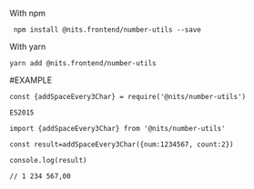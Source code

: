 With npm

```shell
 npm install @nits.frontend/number-utils --save

```

With yarn

```
yarn add @nits.frontend/number-utils

```

#EXAMPLE

```
const {addSpaceEvery3Char} = require('@nits/number-utils')

ES2015

import {addSpaceEvery3Char} from '@nits/number-utils'

const result=addSpaceEvery3Char({num:1234567, count:2})

console.log(result)

// 1 234 567,00

```
